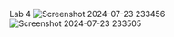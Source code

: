 Lab 4
![Screenshot 2024-07-23 233456](https://github.com/user-attachments/assets/9f7168f1-10f2-409e-99ee-0b7bee1ff3e8)
![Screenshot 2024-07-23 233505](https://github.com/user-attachments/assets/30e8507e-4d9d-4ff4-abed-70285f991a90)
